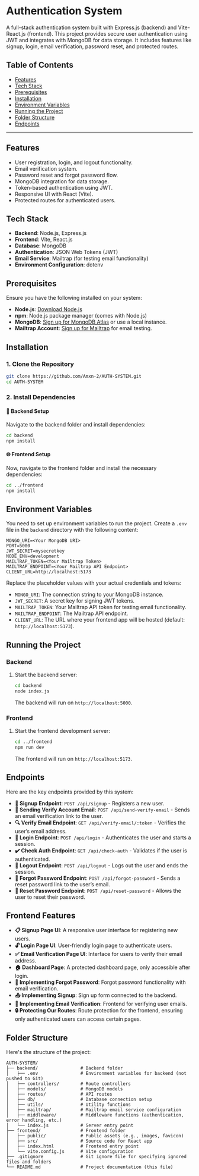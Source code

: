 
# Authentication System

A full-stack authentication system built with Express.js (backend) and Vite-React.js (frontend). This project provides secure user authentication using JWT and integrates with MongoDB for data storage. It includes features like signup, login, email verification, password reset, and protected routes.

## Table of Contents

- [Features](#features)
- [Tech Stack](#tech-stack)
- [Prerequisites](#prerequisites)
- [Installation](#installation)
- [Environment Variables](#environment-variables)
- [Running the Project](#running-the-project)
- [Folder Structure](#folder-structure)
- [Endpoints](#endpoints)

---

## Features

- User registration, login, and logout functionality.
- Email verification system.
- Password reset and forgot password flow.
- MongoDB integration for data storage.
- Token-based authentication using JWT.
- Responsive UI with React (Vite).
- Protected routes for authenticated users.

## Tech Stack

- **Backend**: Node.js, Express.js
- **Frontend**: Vite, React.js
- **Database**: MongoDB
- **Authentication**: JSON Web Tokens (JWT)
- **Email Service**: Mailtrap (for testing email functionality)
- **Environment Configuration**: dotenv

## Prerequisites

Ensure you have the following installed on your system:

- **Node.js**: [Download Node.js](https://nodejs.org/en/download/)
- **npm**: Node.js package manager (comes with Node.js)
- **MongoDB**: [Sign up for MongoDB Atlas](https://www.mongodb.com/cloud/atlas) or use a local instance.
- **Mailtrap Account**: [Sign up for Mailtrap](https://mailtrap.io/) for email testing.

## Installation

### 1. Clone the Repository

```bash
git clone https://github.com/Amxn-2/AUTH-SYSTEM.git
cd AUTH-SYSTEM
```

### 2. Install Dependencies

#### 🔧 Backend Setup
Navigate to the backend folder and install dependencies:

```bash
cd backend
npm install
```

#### 🌐 Frontend Setup
Now, navigate to the frontend folder and install the necessary dependencies:

```bash
cd ../frontend
npm install
```

## Environment Variables

You need to set up environment variables to run the project. Create a `.env` file in the `backend` directory with the following content:

```plaintext
MONGO_URI=<Your MongoDB URI>
PORT=5000
JWT_SECRET=mysecretkey
NODE_ENV=development
MAILTRAP_TOKEN=<Your Mailtrap Token>
MAILTRAP_ENDPOINT=<Your Mailtrap API Endpoint>
CLIENT_URL=http://localhost:5173
```
Replace the placeholder values with your actual credentials and tokens:

- `MONGO_URI`: The connection string to your MongoDB instance.
- `JWT_SECRET`: A secret key for signing JWT tokens.
- `MAILTRAP_TOKEN`: Your Mailtrap API token for testing email functionality.
- `MAILTRAP_ENDPOINT`: The Mailtrap API endpoint.
- `CLIENT_URL`: The URL where your frontend app will be hosted (default: `http://localhost:5173`).


## Running the Project

### Backend

1. Start the backend server:

   ```bash
   cd backend
   node index.js
   ```

   The backend will run on `http://localhost:5000`.

### Frontend

1. Start the frontend development server:

   ```bash
   cd ../frontend
   npm run dev
   ```

   The frontend will run on `http://localhost:5173`.

## Endpoints

Here are the key endpoints provided by this system:

- **🔐 Signup Endpoint**: `POST /api/signup` - Registers a new user.
- **📧 Sending Verify Account Email**: `POST /api/send-verify-email` - Sends an email verification link to the user.
- **🔍 Verify Email Endpoint**: `GET /api/verify-email/:token` - Verifies the user’s email address.
- **🔑 Login Endpoint**: `POST /api/login` - Authenticates the user and starts a session.
- **✔️ Check Auth Endpoint**: `GET /api/check-auth` - Validates if the user is authenticated.
- **🚪 Logout Endpoint**: `POST /api/logout` - Logs out the user and ends the session.
- **🔄 Forgot Password Endpoint**: `POST /api/forgot-password` - Sends a reset password link to the user’s email.
- **🔁 Reset Password Endpoint**: `POST /api/reset-password` - Allows the user to reset their password.

## Frontend Features

- **📋 Signup Page UI**: A responsive user interface for registering new users.
- **🔓 Login Page UI**: User-friendly login page to authenticate users.
- **✅ Email Verification Page UI**: Interface for users to verify their email address.
- **🏠 Dashboard Page**: A protected dashboard page, only accessible after login.
- **🔄 Implementing Forgot Password**: Forgot password functionality with email verification.
- **📤 Implementing Signup**: Sign up form connected to the backend.
- **📧 Implementing Email Verification**: Frontend for verifying user emails.
- **🔒 Protecting Our Routes**: Route protection for the frontend, ensuring only authenticated users can access certain pages.

## Folder Structure

Here's the structure of the project:

```
AUTH-SYSTEM/
├── backend/                # Backend folder
│   ├── .env                # Environment variables for backend (not pushed to Git)
│   ├── controllers/        # Route controllers
│   ├── models/             # MongoDB models
│   ├── routes/             # API routes
│   ├── db/                 # Database connection setup
│   ├── utils/              # Utility functions
│   ├── mailtrap/           # Mailtrap email service configuration
│   ├── middleware/         # Middleware functions (authentication, error handling, etc.)
│   └── index.js            # Server entry point
├── frontend/               # Frontend folder
│   ├── public/             # Public assets (e.g., images, favicon)
│   ├── src/                # Source code for React app
│   ├── index.html          # Frontend entry point
│   └── vite.config.js      # Vite configuration
├── .gitignore              # Git ignore file for specifying ignored files and folders
└── README.md               # Project documentation (this file)
```

